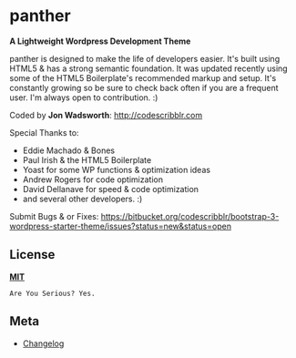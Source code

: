 # panther
__A Lightweight Wordpress Development Theme__

panther is designed to make the life of developers easier. It's built
using HTML5 & has a strong semantic foundation. It was updated recently
using some of the HTML5 Boilerplate's recommended markup and setup.
It's constantly growing so be sure to check back often if you are a
frequent user. I'm always open to contribution. :)

Coded by **Jon Wadsworth**: http://codescribblr.com

Special Thanks to:
* Eddie Machado & Bones
* Paul Irish & the HTML5 Boilerplate
* Yoast for some WP functions & optimization ideas
* Andrew Rogers for code optimization
* David Dellanave for speed & code optimization
* and several other developers. :)

Submit Bugs & or Fixes:
https://bitbucket.org/codescribblr/bootstrap-3-wordpress-starter-theme/issues?status=new&status=open


## License
__[MIT](http://opensource.org/licenses/MIT)__

	Are You Serious? Yes.


## Meta
* [Changelog](https://bitbucket.org/codescribblr/bootstrap-3-wordpress-starter-theme/commits/all)
